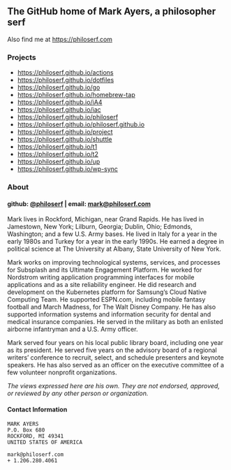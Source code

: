 ## The GitHub home of Mark Ayers, a philosopher serf

Also find me at <https://philoserf.com>

### Projects

- <https://philoserf.github.io/actions>
- <https://philoserf.github.io/dotfiles>
- <https://philoserf.github.io/go>
- <https://philoserf.github.io/homebrew-tap>
- <https://philoserf.github.io/iA4>
- <https://philoserf.github.io/iac>
- <https://philoserf.github.io/philoserf>
- <https://philoserf.github.io/philoserf.github.io>
- <https://philoserf.github.io/project>
- <https://philoserf.github.io/shuttle>
- <https://philoserf.github.io/t1>
- <https://philoserf.github.io/t2>
- <https://philoserf.github.io/up>
- <https://philoserf.github.io/wp-sync>

### About

#### github: [@philoserf][1] | email: <mark@philoserf.com>

Mark lives in Rockford, Michigan, near Grand Rapids. He has lived in Jamestown, New York; Lilburn, Georgia; Dublin, Ohio; Edmonds, Washington; and a few U.S. Army bases. He lived in Italy for a year in the early 1980s and Turkey for a year in the early 1990s. He earned a degree in political science at The University at Albany, State University of New York.

Mark works on improving technological systems, services, and processes for Subsplash and its Ultimate Engagement Platform. He worked for Nordstrom writing application programming interfaces for mobile applications and as a site reliability engineer. He did research and development on the Kubernetes platform for Samsung’s Cloud Native Computing Team. He supported ESPN.com, including mobile fantasy football and March Madness, for The Walt Disney Company. He has also supported information systems and information security for dental and medical insurance companies. He served in the military as both an enlisted airborne infantryman and a U.S. Army officer.

Mark served four years on his local public library board, including one year as its president. He served five years on the advisory board of a regional writers’ conference to recruit, select, and schedule presenters and keynote speakers. He has also served as an officer on the executive committee of a few volunteer nonprofit organizations.

_The views expressed here are his own. They are not endorsed, approved, or reviewed by any other person or organization._

#### Contact Information

```plain
MARK AYERS
P.O. Box 680
ROCKFORD, MI 49341
UNITED STATES OF AMERICA

mark@philoserf.com
+ 1.206.280.4061
```

[1]: https://github.com/philoserf
